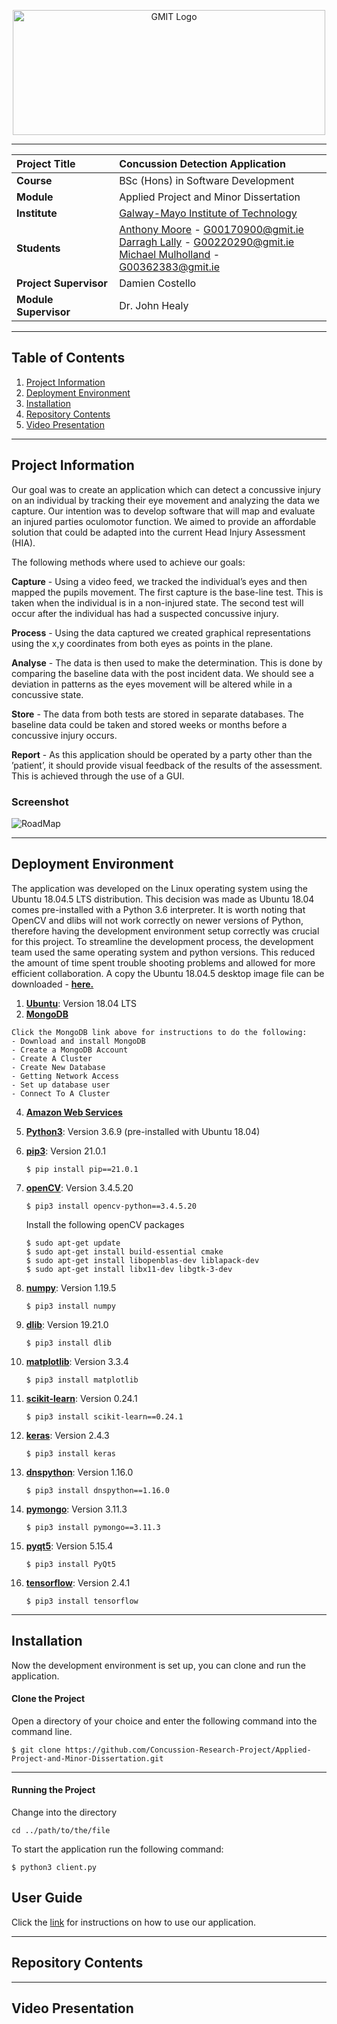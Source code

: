 
<a href="https://www.gmit.ie/" >
<p align="center"><img src="https://i.ibb.co/f1ZQSkt/logo-gmit.png"
alt="GMIT Logo" width="500" height="200"/>
</p></a>

***

| **Project Title** | Concussion Detection Application
| :------------- |:-------------|
| **Course**              | BSc (Hons) in Software Development |
| **Module**              | Applied Project and Minor Dissertation |
| **Institute**           | [Galway-Mayo Institute of Technology](https://www.gmit.ie/) |
| **Students**             | [Anthony Moore](https://github.com/AntoMoore) - G00170900@gmit.ie <br> [Darragh Lally](https://github.com/DarraghLally) - G00220290@gmit.ie <br> [Michael Mulholland](https://github.com/Michael-Mulholland) - G00362383@gmit.ie  |
| **Project Supervisor**     | Damien Costello |
| **Module Supervisor**   | Dr. John Healy |

***

## Table of Contents
1. [Project Information](#project-information)
2. [Deployment Environment](#deployment-environment)
3. [Installation](#installation)
4. [Repository Contents](#repository-contents)
5. [Video Presentation](#video-presentation)

***


## Project Information
Our goal was to create an application which can detect a concussive injury on an individual by tracking their eye movement and analyzing the data we capture. Our intention was to develop software that will map and evaluate an injured parties oculomotor function. We aimed to provide an affordable solution that could be adapted into the current Head Injury Assessment (HIA).

The following methods where used to achieve our goals:

**Capture** - Using a video feed, we tracked the individual’s eyes and then mapped the pupils movement. The first capture is the base-line test. This is taken when the individual is in a non-injured state. The second test will occur after the individual has had a suspected concussive injury.

**Process** - Using the data captured we created graphical representations using the x,y coordinates from both eyes as points in the plane.

**Analyse** - The data is then used to make the determination. This is done by comparing the baseline data with the post incident data. We should see a deviation in patterns as the eyes movement will be altered while in a concussive state.

**Store** - The data from both tests are stored in separate databases. The baseline data could be taken and stored weeks or months before a concussive injury occurs.

**Report** - As this application should be operated by a party other than the ’patient’, it should provide visual feedback of the results of the assessment.  This is achieved through the use of a GUI.

### Screenshot
![RoadMap](https://github.com/DarraghLally/README_Template/blob/main/images/objectivesupdated.png?raw=true)

***

## Deployment Environment 

The application was developed on the Linux operating system using the Ubuntu 18.04.5 LTS distribution. This decision was made as Ubuntu 18.04 comes pre-installed with a Python 3.6 interpreter. It is worth noting that OpenCV and dlibs will not work correctly on newer versions of Python, therefore having the development environment setup correctly was crucial for this project. To streamline the development process, the development team used the same operating system and python versions. This reduced the amount of time spent trouble shooting problems and allowed for more efficient collaboration. A copy the Ubuntu 18.04.5 desktop image file can be downloaded - [**here.**](https://releases.ubuntu.com/18.04/)

1. [**Ubuntu**](https://releases.ubuntu.com/18.04/): Version 18.04 LTS 
2. [**MongoDB**](https://github.com/Michael-Mulholland/Applied-Project-Documentation/wiki/MongoDB-Setup)
```
Click the MongoDB link above for instructions to do the following:
- Download and install MongoDB
- Create a MongoDB Account
- Create A Cluster
- Create New Database
- Getting Network Access
- Set up database user
- Connect To A Cluster
```

4. [**Amazon Web Services**](https://aws.amazon.com/)
5. [**Python3**](https://www.python.org/downloads/release/python-369/): Version 3.6.9 (pre-installed with Ubuntu 18.04)
6. [**pip3**](https://pypi.org/project/pip/21.0.1/): Version 21.0.1
    ```
    $ pip install pip==21.0.1
    ```
6. [**openCV**](https://pypi.org/project/opencv-python/3.4.5.20/): Version 3.4.5.20
    ```
    $ pip3 install opencv-python==3.4.5.20
    ```

    Install the following openCV packages
    ```
    $ sudo apt-get update
    $ sudo apt-get install build-essential cmake
    $ sudo apt-get install libopenblas-dev liblapack-dev 
    $ sudo apt-get install libx11-dev libgtk-3-dev
    ```
7. [**numpy**](https://pypi.org/project/numpy/1.19.5/): Version 1.19.5
    ```
    $ pip3 install numpy
    ```
8. [**dlib**](https://pypi.org/project/dlib/): Version 19.21.0 
    ```
    $ pip3 install dlib
    ```
9. [**matplotlib**](https://pypi.org/project/matplotlib/): Version 3.3.4
    ```
    $ pip3 install matplotlib
    ```
10. [**scikit-learn**](https://pypi.org/project/scikit-learn/0.24.1/): Version 0.24.1
    ```
    $ pip3 install scikit-learn==0.24.1
    ```
11. [**keras**](https://pypi.org/project/keras/): Version 2.4.3
    ```
    $ pip3 install keras
    ```
12. [**dnspython**](https://pypi.org/project/dnspython/1.16.0/): Version 1.16.0
    ```
    $ pip3 install dnspython==1.16.0
    ```
13. [**pymongo**](https://pypi.org/project/pymongo/3.11.3/): Version 3.11.3
    ```
    $ pip3 install pymongo==3.11.3
    ```
14. [**pyqt5**](https://pypi.org/project/PyQt5/): Version 5.15.4
    ```
    $ pip3 install PyQt5
    ```
15. [**tensorflow**](https://pypi.org/project/tensorflow/): Version 2.4.1
    ```
    $ pip3 install tensorflow
    ```

***

## Installation

Now the development environment is set up, you can clone and run the application. 

#### Clone the Project
Open a directory of your choice and enter the following command into the command line.

```
$ git clone https://github.com/Concussion-Research-Project/Applied-Project-and-Minor-Dissertation.git
```

***

#### Running the Project
Change into the directory

```
cd ../path/to/the/file
```

To start the application run the following command:

```
$ python3 client.py
```

## User Guide
Click the [link](https://github.com/Michael-Mulholland/Applied-Project-Documentation/wiki/User-Guide) for instructions on how to use our application.

***










## Repository Contents
***

## Video Presentation
